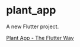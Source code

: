 # plant_app

A new Flutter project.

[Plant App - The Flutter Way](https://www.youtube.com/watch?v=LN668OAUrK4)
